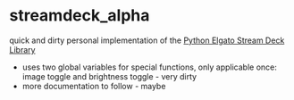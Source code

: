 # streamdeck_alpha
quick and dirty personal implementation of the [Python Elgato Stream Deck Library][pesdl]

* uses two global variables for special functions, only applicable once: image toggle and brightness toggle - very dirty
* more documentation to follow - maybe

[pesdl]: https://github.com/abcminiuser/python-elgato-streamdeck
